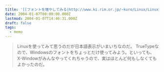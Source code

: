 ```yaml
---
title: '[[フォントを増やしてみる|http://www.ki.rim.or.jp/~kuro/Linux/Linux09.html]]'
date: 2004-01-07T00:00:00.000Z
lastmod: 2004-01-07T14:46:31.000Z
draft: false
tags:
  - memo
---
```


> Linuxを使ってみて思うのだが日本語表示がいまいちなのだ。 TrueTypeなので、Windowsのフォントをちょっとだけ使ってみよう。といっても、X-Windowがみんなやってくれちゃうので、実はほとんど何もしなくてもよかったのだ。
